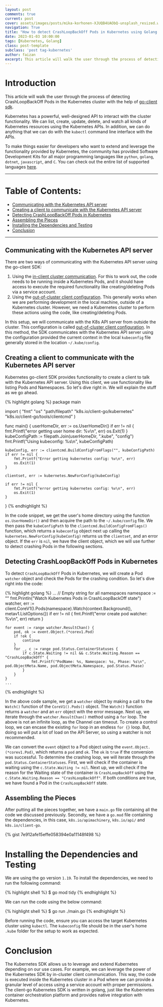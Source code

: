 ```yaml
---
layout: post
comments: true
current: post
cover: assets/images/posts/mika-korhonen-XJUQB4UAObQ-unsplash_resized.webp
navigation: True
title: "How to detect CrashLoopBackOff Pods in Kubernetes using Golang SDK"
date: 2023-01-03 10:00:00
tags: [Kubernetes, Golang]
class: post-template
subclass: 'post tag-kubernetes'
author: faizan
excerpt: This article will walk the user through the process of detecting CrashLoopBackOff Pods in Kubernetes using Golang client SDK.
---
```


# Introduction

This article will walk the user through the process of detecting CrashLoopBackOff Pods in the Kubernetes cluster with the help of [go-client sdk](https://github.com/kubernetes/client-go/).

Kubernetes has a powerful, well-designed API to interact with the cluster functionality. We can list, create, update, delete, and watch all kinds of Kubernetes resources using the Kubernetes APIs. In addition, we can do anything that we can do with the `kubectl` command line interface with the APIs. 

To make things easier for developers who want to extend and leverage the functionality provided by Kubernetes, the community has provided Software Development Kits for all major programming languages like `python`, `golang`, `dotnet`, `javascript`, and `C`. You can check out the entire list of supported languages [here](https://kubernetes.io/docs/reference/using-api/client-libraries/).

***
# Table of Contents:

* [Communicating with the Kubernetes API server](#communicating-with-the-kubernetes-api-server)
* [Creating a client to communicate with the Kubernetes API server](#creating-a-client-to-communicate-with-the-kubernetes-api-server)
* [Detecting CrashLoopBackOff Pods in Kubernetes](#detecting-crashloopbackoff-pods-in-kubernetes)
* [Assembling the Pieces](#assembling-the-pieces)
* [Installing the Dependencies and Testing](#installing-the-dependencies-and-testing)
* [Conclusion](#conclusion)

***

## Communicating with the Kubernetes API server

There are two ways of communicating with the Kubernetes API server using the go-client SDK:

1. Using the [in-client cluster communication](https://github.com/kubernetes/client-go/blob/master/examples/in-cluster-client-configuration/main.go). For this to work out, the code needs to be running inside a Kubernetes Pods, and it should have access to execute the required functionality like creating/deleting Pods via a service account.
2. Using the [out-of-cluster client configuration](https://github.com/kubernetes/client-go/blob/master/examples/out-of-cluster-client-configuration/main.go). This generally works when we are performing development in the local machine, outside of a Kubernetes cluster. However, we need a Kubernetes cluster to perform these actions using the code, like creating/deleting Pods. 

In this setup, we will communicate with the K8s API server from outside the cluster. This configuration is called [out-of-cluster client configuration](https://github.com/kubernetes/client-go/blob/master/examples/out-of-cluster-client-configuration/main.go). In this method, the SDK communicates with the Kubernetes API server using the configuration provided the current context in the local `kubeconfig` file generally stored in the location `~/.kube/config`.

## Creating a client to communicate with the Kubernetes API server

Kubernetes go-client SDK provides functionality to create a client to talk with the Kubernetes API server. Using this client, we use functionality like listing Pods and Namespaces. So let's dive right in. We will explain the stuff as we go ahead.

{% highlight golang %}
package main

import (
    "fmt"
    "os"
    "path/filepath"
    "k8s.io/client-go/kubernetes"
    "k8s.io/client-go/tools/clientcmd"
)

func main() {
    userHomeDir, err := os.UserHomeDir()
    if err != nil {
        fmt.Printf("error getting user home dir: %v\n", err)
        os.Exit(1)
    }
    kubeConfigPath := filepath.Join(userHomeDir, ".kube", "config")
    fmt.Printf("Using kubeconfig: %s\n", kubeConfigPath)

    kubeConfig, err := clientcmd.BuildConfigFromFlags("", kubeConfigPath)
    if err != nil {
        fmt.Printf("Error getting kubernetes config: %v\n", err)
        os.Exit(1)
    }

    clientset, err := kubernetes.NewForConfig(kubeConfig)

    if err != nil {
        fmt.Printf("error getting kubernetes config: %v\n", err)
        os.Exit(1)
    }
}
{% endhighlight %}

In the code snippet, we get the user's home directory using the function `os.UserHomeDir()` and then acquire the path to the `~/.kube/config` file. We then pass the `kubeConfigPath` to the `clientcmd.BuildConfigFromFlags()` function, which returns a `kubeconfig` object next up calling the `kubernetes.NewForConfig(kubeConfig)` returns us the `clientset`, and an error object. If the `err` is `nil`, we have the client object, which we will use further to detect crashing Pods in the following sections.

## Detecting CrashLoopBackOff Pods in Kubernetes

To detect `CrashLoopBackOff` Pods in Kubernetes, we will create a Pod `watcher` object and check the Pods for the crashing condition. So let's dive right into the code:

{% highlight golang %}
    ...
    // Empty string for all namespaces
    namespace := ""
    fmt.Println("Watch Kubernetes Pods in CrashLoopBackOff state")
    watcher, err := client.CoreV1().Pods(namespace).Watch(context.Background(), metav1.ListOptions{})
    if err != nil {
        fmt.Printf("error create pod watcher: %v\n", err)
        return
    }

    for event := range watcher.ResultChan() {
        pod, ok := event.Object.(*corev1.Pod)
        if !ok {
            continue
        }
        for _, c := range pod.Status.ContainerStatuses {
            if c.State.Waiting != nil && c.State.Waiting.Reason == "CrashLoopBackOff" {
                fmt.Printf("PodName: %s, Namespace: %s, Phase: %s\n", pod.ObjectMeta.Name, pod.ObjectMeta.Namespace, pod.Status.Phase)
            }
        }
    }
    ...
{% endhighlight %}

In the above code sample, we get a `watcher` object by making a call to the `Watch()` function of the `CoreV1().Pods()` object. The `Watch()` function returns a `watcher` and an `err` object with the error message. Next up, we iterate through the `watcher.ResultChan()` method using a `for` loop. The above is not an infinite loop, as the Channel can timeout. To create a control loop, we can encase the existing `for` loop in an endless `for {}` loop. But, doing so will put a lot of load on the API Server, so using a watcher is not recommended. 

We can convert the `event` object to a Pod object using the `event.Object.(*corev1.Pod)`, which returns a `pod` and `ok`. The `ok` is `true` if the conversion was successful. To determine the crashing loop, we will iterate through the `pod.Status.ContainerStatuses`. First, we will check if the container is waiting using the `c.State.Waiting != nil`. Next up, we will check if the reason for the Waiting state of the container is `CrashLoopBackOff` using the `c.State.Waiting.Reason == "CrashLoopBackOff"`. If both conditions are true, we have found a Pod in the `CrashLoopBackOff` state.

## Assembling the Pieces

After putting all the pieces together, we have a `main.go` file containing all the code we discussed previously. Secondly, we have a `go.mod` file containing the dependencies, in this case, `k8s.io/apimachinery`, `k8s.io/api/` and `k8s.io/client-go`.

{% gist 7e912afe15effe058394e0a11148f498 %}

# Installing the Dependencies and Testing

We are using the go version `1.19`. To install the dependencies, we need to run the following command:

{% highlight shell %}
$ go mod tidy
{% endhighlight %}

We can run the code using the below command:

{% highlight shell %}
$ go run ./main.go
{% endhighlight %}

Before running the code, ensure you can access the target Kubernetes cluster using `kubectl`. The `kubeconfig` file should be in the user's home `.kube` folder for the setup to work as expected.

# Conclusion

The Kubernetes SDK allows us to leverage and extend Kubernetes depending on our use cases. For example, we can leverage the power of the Kubernetes SDK by in-cluster client communication. This way, the code is executed inside the Kubernetes cluster in a Pod where we can provide a granular level of access using a service account with proper permissions. The client-go Kubernetes SDK is written in golang, just like the Kubernetes container orchestration platform and provides native integration with Kubernetes.
